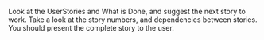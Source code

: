 Look at the UserStories and What is Done, and suggest the next story to work.
Take a look at the story numbers, and dependencies between stories.
You should present the complete story to the user.
